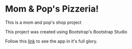 # Mom & Pop's Pizzeria!

This is a mom and pop's shop project

This project was created using Bootstrap's Bootstrap Studio

Follow this [link](https://sotoxp.github.io/mom-pops-pizza-bss/) to see the app in it's full glory.
